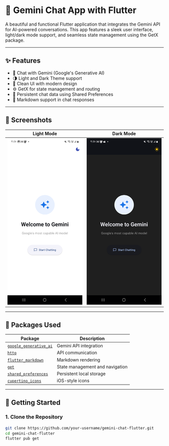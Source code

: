 # 💬 Gemini Chat App with Flutter

A beautiful and functional Flutter application that integrates the Gemini API for AI-powered conversations. This app features a sleek user interface, light/dark mode support, and seamless state management using the GetX package.

---

## ✨ Features

- 🔮 Chat with Gemini (Google's Generative AI)
- 🌗 Light and Dark Theme support
- 🎯 Clean UI with modern design
- ⚙️ GetX for state management and routing
- 💾 Persistent chat data using Shared Preferences
- 🧩 Markdown support in chat responses

---

## 📸 Screenshots

| Light Mode | Dark Mode |
|------------|-----------|
| ![light](Assets/Screenshot_20250425_210231.png) | ![dark](Assets/Screenshot_20250425_210225.png) | ![Light](Assets/Screenshot_20250425_210235.png) |  ![dark](Assets/Screenshot_20250425_210237.png) |  ![Light](Assets/Screenshot_20250425_210309.png) |  ![dark](Assets/Screenshot_20250425_210306.png) |

---

## 🧰 Packages Used

| Package | Description |
|--------|-------------|
| [`google_generative_ai`](https://pub.dev/packages/google_generative_ai) | Gemini API integration |
| [`http`](https://pub.dev/packages/http) | API communication |
| [`flutter_markdown`](https://pub.dev/packages/flutter_markdown) | Markdown rendering |
| [`get`](https://pub.dev/packages/get) | State management and navigation |
| [`shared_preferences`](https://pub.dev/packages/shared_preferences) | Persistent local storage |
| [`cupertino_icons`](https://pub.dev/packages/cupertino_icons) | iOS-style icons |

---

## 🚀 Getting Started

### 1. Clone the Repository

```bash
git clone https://github.com/your-username/gemini-chat-flutter.git
cd gemini-chat-flutter
flutter pub get
